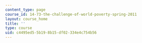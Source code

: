 ```yaml
---
content_type: page
course_id: 14-73-the-challenge-of-world-poverty-spring-2011
layout: course_home
title: ''
type: course
uid: c4495ed5-5b19-8b15-df02-334e4c754b56
---
```


